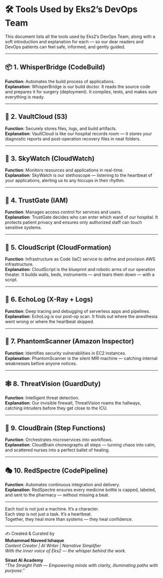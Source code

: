 
# 🛠️ Tools Used by Eks2’s DevOps Team

This document lists all the tools used by Eks2’s DevOps Team, along with a soft introduction and explanation for each — so our dear readers and DevOps patients can feel safe, informed, and gently guided.

---

## 📦 1. **WhisperBridge** (CodeBuild)

**Function**: Automates the build process of applications.  
**Explanation**: WhisperBridge is our build doctor. It reads the source code and prepares it for surgery (deployment). It compiles, tests, and makes sure everything is ready.

---

## 📁 2. **VaultCloud** (S3)

**Function**: Securely stores files, logs, and build artifacts.  
**Explanation**: VaultCloud is like our hospital records room — it stores your diagnostic reports and post-operation recovery files in neat folders.

---

## 🧪 3. **SkyWatch** (CloudWatch)

**Function**: Monitors resources and applications in real-time.  
**Explanation**: SkyWatch is our stethoscope — listening to the heartbeat of your applications, alerting us to any hiccups in their rhythm.

---

## 🔐 4. **TrustGate** (IAM)

**Function**: Manages access control for services and users.  
**Explanation**: TrustGate decides who can enter which ward of our hospital. It protects patient privacy and ensures only authorized staff can touch sensitive systems.

---

## 🧬 5. **CloudScript** (CloudFormation)

**Function**: Infrastructure as Code (IaC) service to define and provision AWS infrastructure.  
**Explanation**: CloudScript is the blueprint and robotic arms of our operation theater. It builds walls, beds, instruments — and tears them down — with a script.

---

## 🔄 6. **EchoLog** (X-Ray + Logs)

**Function**: Deep tracing and debugging of serverless apps and pipelines.  
**Explanation**: EchoLog is our post-op scan. It finds out where the anesthesia went wrong or where the heartbeat skipped.

---

## 🔬 7. **PhantomScanner** (Amazon Inspector)

**Function**: Identifies security vulnerabilities in EC2 instances.  
**Explanation**: PhantomScanner is the silent MRI machine — catching internal weaknesses before anyone notices.

---

## 🕸️ 8. **ThreatVision** (GuardDuty)

**Function**: Intelligent threat detection.  
**Explanation**: Our invisible firewall, ThreatVision roams the hallways, catching intruders before they get close to the ICU.

---

## 🧠 9. **CloudBrain** (Step Functions)

**Function**: Orchestrates microservices into workflows.  
**Explanation**: CloudBrain choreographs all steps — turning chaos into calm, and scattered nurses into a perfect ballet of healing.

---

## 🎭 10. **RedSpectre** (CodePipeline)

**Function**: Automates continuous integration and delivery.  
**Explanation**: RedSpectre ensures every medicine bottle is capped, labeled, and sent to the pharmacy — without missing a beat.

---

Each tool is not just a machine. It’s a character.  
Each step is not just a task. It’s a heartbeat.  
Together, they heal more than systems — they heal confidence.

---

✍️ Created & Curated by  
**Muhammad Naveed Ishaque**  
_Content Creator | AI Writer | Narrative Simplifier_  
_With the inner voice of Eks2 — the whisper behind the work._

**Siraat AI Academy**  
_“The Straight Path — Empowering minds with clarity, illuminating paths with purpose.”_
